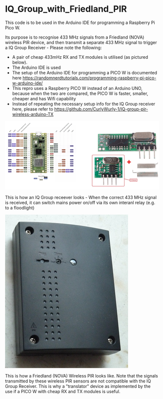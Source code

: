 # IQ_Group_with_Friedland_PIR
This code is to be used in the Arduino IDE for programming a Raspberry Pi Pico W. 

Its purpose is to recognise 433 MHz signals from a Friedland (NOVA) wireless PIR device, and then transmit a separate 433 MHz signal to trigger a IQ Group Receiver - Please note the following: 
 - A pair of cheap 433mHz RX and TX modules is utilised (as pictured below). 
 - The Arduino IDE is used
 - The setup of the Arduino IDE for programming a PICO W is documented here https://randomnerdtutorials.com/programming-raspberry-pi-pico-w-arduino-ide/
 - This repro uses a Raspberry PICO W instead of an Arduino UNO, because when the two are compared, the PICO W is faster, smaller, cheaper and has Wifi capability
 - Instead of repeating the necessary setup info for the IQ Group receiver here, please refer to https://github.com/CurlyWurly-1/IQ-group-pir-wireless-arduino-TX

<img src="images/ard.jpg" alt="Ard_tx"/>

This is how an IQ Group receever looks - When the correct 433 MHz signal is received, it can switch mains power on/off via its own interanl relay (e.g. to a floodlight)

<img src="images/P1140936.jpg" alt="IQ Group 240V Mains controller"/>

This is how a Friedland (NOVA) Wireless PIR looks like. Note that the signals transmitted by these wireless PIR sensors are not compatible with the IQ Group Receiver. This is why a "translator" device as implemented by the use if a PICO W with cheap RX and TX modules is useful. 
